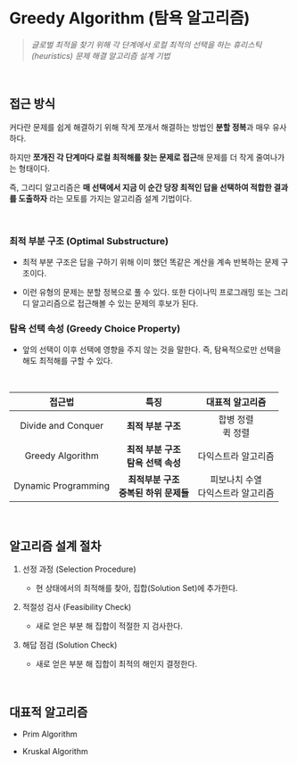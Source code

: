 # Greedy Algorithm (탐욕 알고리즘)

> *글로벌 최적을 찾기 위해 각 단계에서 로컬 최적의 선택을 하는 휴리스틱(heuristics) 문제 해결 알고리즘 설계 기법*

<br>

## 접근 방식

커다란 문제를 쉽게 해결하기 위해 작게 쪼개서 해결하는 방법인 **분할 정복**과 매우 유사하다.

하지만 **쪼개진 각 단계마다 로컬 최적해를 찾는 문제로 접근**해 문제를 더 작게 줄여나가는 형태이다.

즉, 그리디 알고리즘은 **매 선택에서 지금 이 순간 당장 최적인 답을 선택하여 적합한 결과를 도출하자** 라는 모토를 가지는 알고리즘 설계 기법이다.

<br>

### 최적 부분 구조 (Optimal Substructure)

* 최적 부분 구조은 답을 구하기 위해 이미 했던 똑같은 계산을 계속 반복하는 문제 구조이다.

* 이런 유형의 문제는 분할 정복으로 풀 수 있다. 또한 다이나믹 프로그래밍 또는 그리디 알고리즘으로 접근해볼 수 있는 문제의 후보가 된다.

### 탐욕 선택 속성 (Greedy Choice Property)

* 앞의 선택이 이후 선택에 영향을 주지 않는 것을 말한다. 즉, 탐욕적으로만 선택을 해도 최적해를 구할 수 있다.


<br>

| 접근법              | 특징                                         | 대표적 알고리즘                      |
| :-----------------: | :------------------------------------------: | :----------------------------------: |
| Divide and Conquer  | __최적 부분 구조__                           | 합병 정렬<br> 퀵 정렬                |
| Greedy Algorithm    | __최적 부분 구조__<br> __탐욕 선택 속성__    | 다익스트라 알고리즘                  |
| Dynamic Programming | __최적부분 구조__<br> __중복된 하위 문제들__ | 피보나치 수열<br>다익스트라 알고리즘 |

<br>

## 알고리즘 설계 절차

1. 선정 과정 (Selection Procedure)
    - 현 상태에서의 최적해를 찾아, 집합(Solution Set)에 추가한다.

2. 적절성 검사 (Feasibility Check)
    - 새로 얻은 부분 해 집합이 적절한 지 검사한다.

3. 해답 점검 (Solution Check)
    - 새로 얻은 부분 해 집합이 최적의 해인지 결정한다.

<br>

## 대표적 알고리즘

* Prim Algorithm

* Kruskal Algorithm